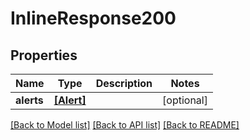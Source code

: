# InlineResponse200


## Properties
Name | Type | Description | Notes
------------ | ------------- | ------------- | -------------
**alerts** | [**[Alert]**](Alert.md) |  | [optional] 

[[Back to Model list]](../README.md#documentation-for-models) [[Back to API list]](../README.md#documentation-for-api-endpoints) [[Back to README]](../README.md)


